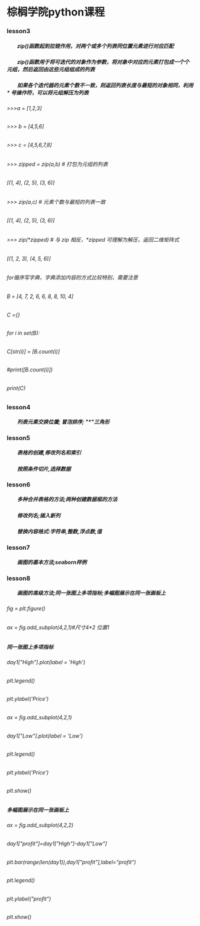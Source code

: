 # 棕榈学院python课程
### lesson3
##### 　　zip()函数起到拉链作用，对两个或多个列表同位置元素进行对应匹配
##### 　　zip()函数用于将可迭代的对象作为参数，将对象中对应的元素打包成一个个元组，然后返回由这些元组组成的列表
##### 　　如果各个迭代器的元素个数不一致，则返回列表长度与最短的对象相同，利用 * 号操作符，可以将元组解压为列表
###### >>>a = [1,2,3]
###### >>> b = [4,5,6]
###### >>> c = [4,5,6,7,8]
###### >>> zipped = zip(a,b)     # 打包为元组的列表
###### [(1, 4), (2, 5), (3, 6)]
###### >>> zip(a,c)              # 元素个数与最短的列表一致
###### [(1, 4), (2, 5), (3, 6)]
###### >>> zip(*zipped)          # 与 zip 相反，*zipped 可理解为解压，返回二维矩阵式
###### [(1, 2, 3), (4, 5, 6)]
###### for循序写字典，字典添加内容的方式比较特别，需要注意
###### B = [4, 7, 2, 6, 6, 8, 8, 10, 4]
###### C ={}
###### for i in set(B):
######     C[str(i)] = [B.count(i)]
######     #print([B.count(i)])
###### print(C)

### lesson4
##### 　　列表元素交换位置; 冒泡排序; "\*"三角形

### lesson5
##### 　　表格的创建,修改列名和索引
##### 　　按照条件切片,选择数据

### lesson6
##### 　　多种合并表格的方法;两种创建数据框的方法
##### 　　修改列名;插入新列
##### 　　替换内容格式:字符串,整数,浮点数,值

### lesson7
##### 　　画图的基本方法;seaborn样例

### lesson8
##### 　　画图的高级方法;同一张图上多项指标;多幅图展示在同一张画板上
###### fig = plt.figure()
###### ax = fig.add_subplot(4,2,1)#尺寸4*2 位置1
##### 同一张图上多项指标
###### day1["High"].plot(label = 'High')
###### plt.legend()
###### plt.ylabel('Price')
###### ax = fig.add_subplot(4,2,1)
###### day1["Low"].plot(label = 'Low')
###### plt.legend()
###### plt.ylabel('Price')
###### plt.show()
##### 多幅图展示在同一张画板上
###### ax = fig.add_subplot(4,2,2)
###### day1["profit"]=day1["High"]-day1["Low"]
###### plt.bar(range(len(day1)),day1["profit"],label="profit")
###### plt.legend()
###### plt.ylabel("profit")
###### plt.show()
